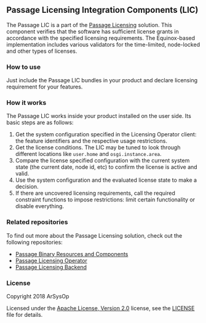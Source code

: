 ## Passage Licensing Integration Components (LIC) 

The Passage LIC is a part of the [Passage Licensing](https://projects.eclipse.org/proposals/eclipse-passage) solution.
This component verifies that the software has sufficient license grants in accordance with the specified licensing requirements.
The Equinox-based implementation includes various validators for the time-limited, node-locked and other types of licenses.

### How to use

Just include the Passage LIC bundles in your product and declare licensing requirement for your features.

### How it works

The Passage LIC works inside your product installed on the user side. Its basic steps are as follows:
1. Get the system configuration specified in the Licensing Operator client: the feature identifiers and the respective usage restrictions.
2. Get the license conditions. The LIC may be tuned to look through different locations like `user.home` and `osgi.instance.area`.
3. Compare the license specified configuration with the current system state (the current date, node id, etc) to confirm the license is active and valid.
4. Use the system configuration and the evaluated license state to make a decision.
5. If there are uncovered licensing requirements, call the required constraint functions to impose restrictions: limit certain functionality or disable everything.

### Related repositories

To find out more about the Passage Licensing solution, check out the following repositories:
- [Passage Binary Resources and Components](https://github.com/arsysop/passage-brc)
- [Passage Licensing Operator](https://github.com/arsysop/passage-loc)
- [Passage Licensing Backend](https://github.com/arsysop/passage-lbc)

### License

Copyright 2018 ArSysOp

Licensed under the [Apache License, Version 2.0](https://projects.eclipse.org/content/apache-license-version-2.0) license, see the [LICENSE](https://github.com/arsysop/passage-lic/blob/develop/LICENSE) file for details.

